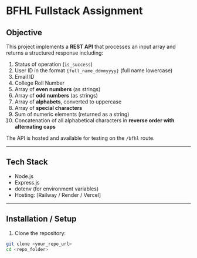 # BFHL Fullstack Assignment

## Objective
This project implements a **REST API** that processes an input array and returns a structured response including:

1. Status of operation (`is_success`)  
2. User ID in the format `{full_name_ddmmyyyy}` (full name lowercase)  
3. Email ID  
4. College Roll Number  
5. Array of **even numbers** (as strings)  
6. Array of **odd numbers** (as strings)  
7. Array of **alphabets**, converted to uppercase  
8. Array of **special characters**  
9. Sum of numeric elements (returned as a string)  
10. Concatenation of all alphabetical characters in **reverse order with alternating caps**  

The API is hosted and available for testing on the `/bfhl` route.  

---

## Tech Stack
- Node.js  
- Express.js  
- dotenv (for environment variables)  
- Hosting: [Railway / Render / Vercel]  

---

## Installation / Setup

1. Clone the repository:
```bash
git clone <your_repo_url>
cd <repo_folder>
